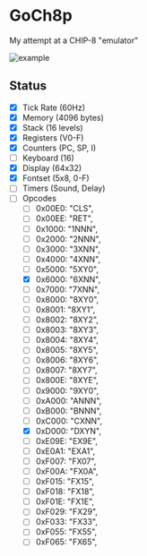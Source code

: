 # GoCh8p

My attempt at a CHIP-8 "emulator"

![example](working.png)

## Status
- [X] Tick Rate (60Hz)
- [X] Memory (4096 bytes)
- [X] Stack (16 levels)
- [X] Registers (V0-F)
- [X] Counters (PC, SP, I)
- [ ] Keyboard (16)
- [X] Display (64x32)
- [X] Fontset (5x8, 0-F)
- [ ] Timers (Sound, Delay)
- [ ] Opcodes
  - [ ] 0x00E0: "CLS",
  - [ ] 0x00EE: "RET",
  - [ ] 0x1000: "1NNN",
  - [ ] 0x2000: "2NNN",
  - [ ] 0x3000: "3XNN",
  - [ ] 0x4000: "4XNN",
  - [ ] 0x5000: "5XY0",
  - [X] 0x6000: "6XNN",
  - [ ] 0x7000: "7XNN",
  - [ ] 0x8000: "8XY0",
  - [ ] 0x8001: "8XY1",
  - [ ] 0x8002: "8XY2",
  - [ ] 0x8003: "8XY3",
  - [ ] 0x8004: "8XY4",
  - [ ] 0x8005: "8XY5",
  - [ ] 0x8006: "8XY6",
  - [ ] 0x8007: "8XY7",
  - [ ] 0x800E: "8XYE",
  - [ ] 0x9000: "9XY0",
  - [ ] 0xA000: "ANNN",
  - [ ] 0xB000: "BNNN",
  - [ ] 0xC000: "CXNN",
  - [X] 0xD000: "DXYN",
  - [ ] 0xE09E: "EX9E",
  - [ ] 0xE0A1: "EXA1",
  - [ ] 0xF007: "FX07",
  - [ ] 0xF00A: "FX0A",
  - [ ] 0xF015: "FX15",
  - [ ] 0xF018: "FX18",
  - [ ] 0xF01E: "FX1E",
  - [ ] 0xF029: "FX29",
  - [ ] 0xF033: "FX33",
  - [ ] 0xF055: "FX55",
  - [ ] 0xF065: "FX65",
